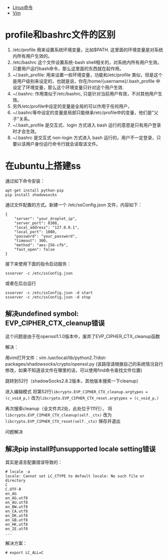 - <a href="linuxCmd.md">Linux命令</a>
- <a href="vim.md">Vim</a>

# profile和bashrc文件的区别

1. /etc/profile 用来设置系统环境变量，比如$PATH. 这里面的环境变量是对系统内所有用户生效的。
2. /etc/bashrc  这个文件设置系统-bash shell相关的，对系统内所有用户生效。只要用户运行bash命令，那么这里面的东西就在起作用。
3. ~/.bash_profile: 用来设置一些环境变量，功能和/etc/profile 类似，但是这个是用户级别来设定的，也就是说，你在/home/{username}/.bash_profile 中设定了环境变量，那么这个环境变量只针对这个用户生效.
4. ~/.bashrc: 作用类似于/etc/bashrc, 只是针对当前用户有效，不对其他用户生效。 
5. 另外/etc/profile中设定的变量是全局的可以作用于任何用户，
6. ~/.bashrc等中设定的变量是局部只能继承/etc/profile中的变量，他们是"父子"关系。
7. ~/.bash_profile 是交互式、login 方式进入 bash 运行的意思是只有用户登录时才会生效。
8. ~/.bashrc 是交互式 non-login 方式进入 bash 运行的，用户不一定登录，只要以该用户身份运行命令行就会读取该文件。

# 在ubuntu上搭建ss

通过如下命令安装：
```
apt-get install python-pip
pip install shadowsocks
```
通过文件配置的方式。新建一个 /etc/ssConfig.json 文件，内容如下：
```
{
    "server": "your_droplet_ip",
    "server_port": 8388,
    "local_address": "127.0.0.1",
    "local_port": 1080,
    "password": "your_password",
    "timeout": 300,
    "method": "aes-256-cfb",
    "fast_open": false
}
```
接下来使用下面的指令启动服务：
```
ssserver -c /etc/ssConfig.json
```
或者在后台运行
```
ssserver -c /etc/ssConfig.json -d start
ssserver -c /etc/ssConfig.json -d stop
```

## 解决undefined symbol: EVP_CIPHER_CTX_cleanup错误

这个问题是由于在openssl1.1.0版本中，废弃了EVP_CIPHER_CTX_cleanup函数

解决：

用vim打开文件：vim /usr/local/lib/python2.7/dist-packages/shadowsocks/crypto/openssl.py (该路径请根据自己的系统情况自行修改，如果不知道该文件在哪里的话，可以使用find命令查找文件位置)

跳转到52行（shadowSocks2.8.2版本，其他版本搜索一下cleanup）

进入编辑模式
将第52行`libcrypto.EVP_CIPHER_CTX_cleanup.argtypes = (c_void_p,)`
改为`libcrypto.EVP_CIPHER_CTX_reset.argtypes = (c_void_p,)`

再次搜索cleanup（全文件共2处，此处位于111行），
将`libcrypto.EVP_CIPHER_CTX_cleanup(self._ctx)` 
改为`libcrypto.EVP_CIPHER_CTX_reset(self._ctx)`
保存并退出

问题解决

## 解决pip install时unsupported locale setting错误

其实是语言配置错误导致的：

```
# locale -a
locale: Cannot set LC_CTYPE to default locale: No such file or directory
C
C.UTF-8
en_AG
en_AG.utf8
en_AU.utf8
en_BW.utf8
en_CA.utf8
en_DK.utf8
en_GB.utf8
en_HK.utf8
en_IE.utf8
...
```

解决方案：
```
# export LC_ALL=C
```
